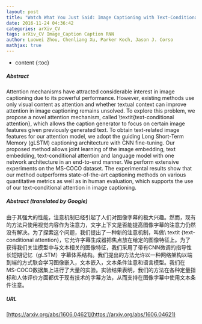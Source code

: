 ```yaml
---
layout: post
title: "Watch What You Just Said: Image Captioning with Text-Conditional Attention"
date: 2016-11-24 04:36:42
categories: arXiv_CV
tags: arXiv_CV Image_Caption Caption RNN
author: Luowei Zhou, Chenliang Xu, Parker Koch, Jason J. Corso
mathjax: true
---
```


* content
{:toc}

##### Abstract
Attention mechanisms have attracted considerable interest in image captioning due to its powerful performance. However, existing methods use only visual content as attention and whether textual context can improve attention in image captioning remains unsolved. To explore this problem, we propose a novel attention mechanism, called \textit{text-conditional attention}, which allows the caption generator to focus on certain image features given previously generated text. To obtain text-related image features for our attention model, we adopt the guiding Long Short-Term Memory (gLSTM) captioning architecture with CNN fine-tuning. Our proposed method allows joint learning of the image embedding, text embedding, text-conditional attention and language model with one network architecture in an end-to-end manner. We perform extensive experiments on the MS-COCO dataset. The experimental results show that our method outperforms state-of-the-art captioning methods on various quantitative metrics as well as in human evaluation, which supports the use of our text-conditional attention in image captioning.

##### Abstract (translated by Google)
由于其强大的性能，注意机制已经引起了人们对图像字幕的极大兴趣。然而，现有的方法只使用视觉内容作为注意力，文字上下文是否能提高图像字幕的注意力仍然没有解决。为了探索这个问题，我们提出了一种新的注意机制，叫做\ textit {text-conditional attention}，它允许字幕生成器把焦点放在给定的图像特征上。为了获得我们关注模型中与文本相关的图像特征，我们采用了带有CNN微调的指导性长短期记忆（gLSTM）字幕体系结构。我们提出的方法允许以一种网络架构以端到端的方式联合学习图像嵌入，文本嵌入，文本条件注意和语言模型。我们在MS-COCO数据集上进行了大量的实验。实验结果表明，我们的方法在各种定量指标和人体评价方面都优于现有技术的字幕方法，从而支持在图像字幕中使用文本条件注意。

##### URL
[https://arxiv.org/abs/1606.04621](https://arxiv.org/abs/1606.04621)

